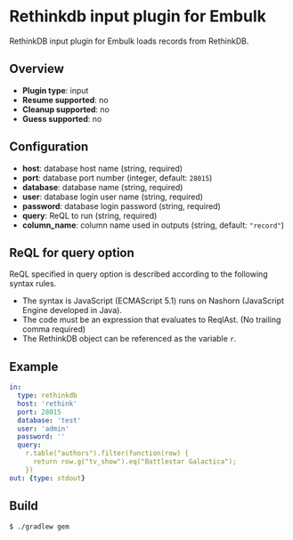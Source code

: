 # Rethinkdb input plugin for Embulk

RethinkDB input plugin for Embulk loads records from RethinkDB.

## Overview

* **Plugin type**: input
* **Resume supported**: no
* **Cleanup supported**: no
* **Guess supported**: no

## Configuration

- **host**: database host name (string, required)
- **port**: database port number (integer, default: `28015`)
- **database**: database name (string, required)
- **user**: database login user name (string, required)
- **password**: database login password (string, required)
- **query**: ReQL to run (string, required)
- **column_name**: column name used in outputs (string, default: `"record"`)

## ReQL for query option

ReQL specified in query option is described according to the following syntax rules.

- The syntax is JavaScript (ECMAScript 5.1) runs on Nashorn (JavaScript Engine developed in Java).
- The code must be an expression that evaluates to ReqlAst. (No trailing comma required)
- The RethinkDB object can be referenced as the variable `r`.

## Example

```yaml
in:
  type: rethinkdb
  host: 'rethink'
  port: 28015
  database: 'test'
  user: 'admin'
  password: ''
  query:
    r.table("authors").filter(function(row) {
      return row.g("tv_show").eq("Battlestar Galactica");
    })
out: {type: stdout}
```


## Build

```
$ ./gradlew gem
```

